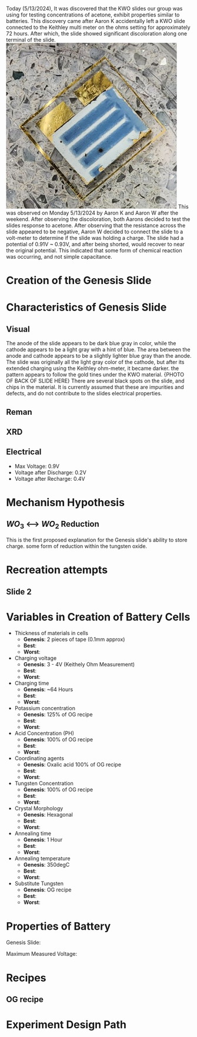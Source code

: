 Today (5/13/2024), It was discovered that the KWO slides our group was using for testing concentrations of acetone, exhibit properties similar to batteries. This discovery came after Aaron K accidentally left a KWO slide connected to the Keithley multi meter on the ohms setting for approximately 72 hours. After which, the slide showed significant discoloration along one terminal of the slide. 
![image](.attachments/ca123cc6bf26c139efdb06fea772e8092bd0dac1.png) 
This was observed on Monday 5/13/2024 by Aaron K and Aaron W after the weekend. After observing the discoloration, both Aarons decided to test the slides response to acetone. After observing that the resistance across the slide appeared to be negative, Aaron W decided to connect the slide to a volt-meter to determine if the slide was holding a charge. The slide had a potential of 0.91V ~ 0.93V, and after being shorted, would recover to near the original potential. This indicated that some form of chemical reaction was occurring, and not simple capacitance.
# Creation of the Genesis Slide

# Characteristics of Genesis Slide
## Visual
The anode of the slide appears to be dark blue gray in color, while the cathode appears to be a light gray with a hint of blue. The area between the anode and cathode appears to be a slightly lighter blue gray than the anode. The slide was originally all the light gray color of the cathode, but after its extended charging using the Keithley ohm-meter, it became darker. the pattern appears to follow the gold tines under the KWO material. 
{PHOTO OF BACK OF SLIDE HERE}
There are several black spots on the slide, and chips in the material. It is currently assumed that these are impurities and defects, and do not contribute to the slides electrical properties.
## Reman
## XRD
## Electrical
- Max Voltage: 0.9V
- Voltage after Discharge: 0.2V
- Voltage after Recharge: 0.4V

# Mechanism Hypothesis
## $WO_3$ ⟷ $WO_2$ Reduction
This is the first proposed explanation for the Genesis slide's ability to store charge. some form of reduction within the tungsten oxide.

# Recreation attempts
## Slide 2

# Variables in Creation of Battery Cells
- Thickness of materials in cells
  - **Genesis**: 2 pieces of tape (0.1mm approx)
  - **Best**:
  - **Worst**:
- Charging voltage
  - **Genesis**: 3 - 4V (Keithely Ohm Measurement)
  - **Best**:
  - **Worst**:
- Charging time
  - **Genesis**: ~64 Hours
  - **Best**:
  - **Worst**:
- Potassium concentration
  - **Genesis**: 125% of OG recipe
  - **Best**:
  - **Worst**:
- Acid Concentration (PH)
  - **Genesis**: 100% of OG recipe
  - **Best**:
  - **Worst**:
- Coordinating agents
  - **Genesis**: Oxalic acid 100% of OG recipe
  - **Best**:
  - **Worst**:
- Tungsten Concentration
  - **Genesis**: 100% of OG recipe
  - **Best**:
  - **Worst**:
- Crystal Morphology
  - **Genesis**: Hexagonal
  - **Best**:
  - **Worst**:
- Annealing time
  - **Genesis**: 1 Hour
  - **Best**:
  - **Worst**:
- Annealing temperature
  - **Genesis**: 350degC
  - **Best**:
  - **Worst**:
- Substitute Tungsten
  - **Genesis**: OG recipe
  - **Best**:
  - **Worst**:
# Properties of Battery
Genesis Slide:

Maximum Measured Voltage: 

# Recipes
## OG recipe

# Experiment Design Path

